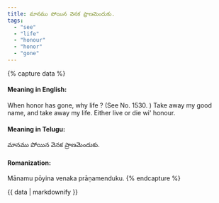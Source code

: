 ```yaml
---
title: మానము పోయిన వెనక ప్రాణమెందుకు.
tags:
  - "see"
  - "life"
  - "honour"
  - "honor"
  - "gone"
---
```


{% capture data %}
#### Meaning in English:
When honor has gone, why life ?
(See No. 1530. )
Take away my good name, and take away my life.
Either live or die wi' honour.

#### Meaning in Telugu:
మానము పోయిన వెనక ప్రాణమెందుకు.

#### Romanization:
Mānamu pōyina venaka prāṇamenduku.
{% endcapture %}

{{ data | markdownify }}

